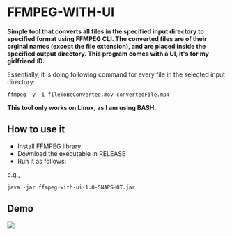 # FFMPEG-WITH-UI

**Simple tool that converts all files in the specified input directory to specified format using FFMPEG CLI. The converted files are of their orginal names (except the file extension), and are placed inside the specified output directory. This program comes with a UI, it's for my girlfriend :D.**

Essentially, it is doing following command for every file in the selected input directory:

    ffmpeg -y -i fileToBeConverted.mov convertedFile.mp4

**This tool only works on Linux, as I am using BASH.**

## How to use it

- Install FFMPEG library
- Download the executable in RELEASE
- Run it as follows:

e.g.,
    
    java -jar ffmpeg-with-ui-1.0-SNAPSHOT.jar

## Demo

<img src="https://user-images.githubusercontent.com/45169791/76688205-ae744c80-6622-11ea-9027-c30bab145b55.gif">
